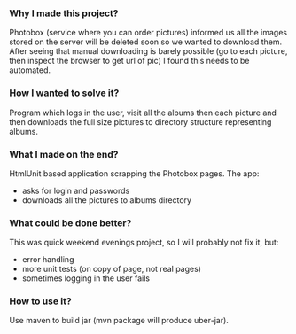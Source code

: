 ### Why I made this project?
Photobox (service where you can order pictures) informed us all the images
stored on the server will be deleted soon so we wanted to download them. After
seeing that manual downloading is barely possible (go to each picture, then 
inspect the browser to get url of pic) I found this needs to be automated.

### How I wanted to solve it?
Program which logs in the user, visit all the albums then each picture
and then downloads the full size pictures to directory structure representing albums.

### What I made on the end?
HtmlUnit based application scrapping the Photobox pages. The app:
- asks for login and passwords
- downloads all the pictures to albums directory

### What could be done better?
This was quick weekend evenings project, so I will probably not fix it, but:
- error handling
- more unit tests (on copy of page, not real pages)
- sometimes logging in the user fails

### How to use it?
Use maven to build jar (mvn package will produce uber-jar).


